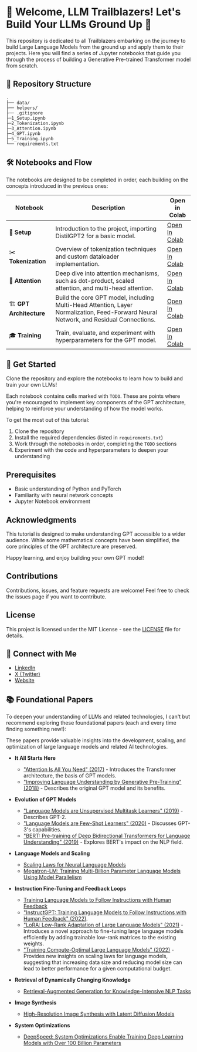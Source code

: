 # 🌟 Welcome, LLM Trailblazers! Let's Build Your LLMs Ground Up 🌟

This repository is dedicated to all Trailblazers embarking on the journey to build Large Language Models from the ground up and apply them to their projects. Here you will find a series of Jupyter notebooks that guide you through the process of building a Generative Pre-trained Transformer model from scratch.

## 🌳 Repository Structure

```
.
├── data/
├── helpers/
├── .gitignore
├─1_Setup.ipynb
├─2_Tokenization.ipynb
├─3_Attention.ipynb
├─4_GPT.ipynb
├─5_Training.ipynb
└── requirements.txt
```

## 🛠️ Notebooks and Flow

The notebooks are designed to be completed in order, each building on the concepts introduced in the previous ones:

| Notebook | Description | Open in Colab |
| -------- | ----------- | ------------- |
| 🏁 **Setup** | Introduction to the project, importing DistilGPT2 for a basic model. | [Open In Colab](https://colab.research.google.com/github/EliaLesyk/trailblazeGPT/blob/main/1_Setup.ipynb) |
| ✂️ **Tokenization** | Overview of tokenization techniques and custom dataloader implementation. | [Open In Colab](https://colab.research.google.com/github/EliaLesyk/trailblazeGPT/blob/main/2_Tokenization.ipynb) |
| 🧠 **Attention** | Deep dive into attention mechanisms, such as dot-product, scaled attention, and multi-head attention. | [Open In Colab](https://colab.research.google.com/github/EliaLesyk/trailblazeGPT/blob/main/3_Attention.ipynb) |
| 🏗️ **GPT Architecture** | Build the core GPT model, including Multi-Head Attention, Layer Normalization, Feed-Forward Neural Network, and Residual Connections. | [Open In Colab](https://colab.research.google.com/github/EliaLesyk/trailblazeGPT/blob/main/4_GPT.ipynb) |
| 🎓 **Training** | Train, evaluate, and experiment with hyperparameters for the GPT model. | [Open In Colab](https://colab.research.google.com/github/EliaLesyk/trailblazeGPT/blob/main/5_Training.ipynb) |


## 🎉 Get Started

Clone the repository and explore the notebooks to learn how to build and train your own LLMs!

Each notebook contains cells marked with `TODO`. These are points where you're encouraged to implement key components of the GPT architecture, helping to reinforce your understanding of how the model works.

To get the most out of this tutorial:
1. Clone the repository
2. Install the required dependencies (listed in `requirements.txt`)
3. Work through the notebooks in order, completing the `TODO` sections
4. Experiment with the code and hyperparameters to deepen your understanding

## Prerequisites

- Basic understanding of Python and PyTorch
- Familiarity with neural network concepts
- Jupyter Notebook environment

## Acknowledgments

This tutorial is designed to make understanding GPT accessible to a wider audience. While some mathematical concepts have been simplified, the core principles of the GPT architecture are preserved.

Happy learning, and enjoy building your own GPT model!

## Contributions

Contributions, issues, and feature requests are welcome! Feel free to check the issues page if you want to contribute.

## License

This project is licensed under the MIT License - see the [LICENSE](LICENSE) file for details.


## 🔗 Connect with Me

- [LinkedIn](https://www.linkedin.com/in/elina-lesyk/)
- [X (Twitter)](https://x.com/elesyk)
- [Website](https://elinalesyk.com/)


## 📚 Foundational Papers

To deepen your understanding of LLMs and related technologies, I can't but recommend exploring these foundational papers (each and every time finding something new!):

These papers provide valuable insights into the development, scaling, and optimization of large language models and related AI technologies. 

- **It All Starts Here**
  - ["Attention Is All You Need" (2017)](https://arxiv.org/abs/1706.03762) - Introduces the Transformer architecture, the basis of GPT models.
  - ["Improving Language Understanding by Generative Pre-Training" (2018)](https://cdn.openai.com/research-covers/language-unsupervised/language_understanding_paper.pdf) - Describes the original GPT model and its benefits.

- **Evolution of GPT Models**
  - ["Language Models are Unsupervised Multitask Learners" (2019)](https://cdn.openai.com/better-language-models/language_models_are_unsupervised_multitask_learners.pdf) - Describes GPT-2.
  - ["Language Models are Few-Shot Learners" (2020)](https://arxiv.org/abs/2005.14165) - Discusses GPT-3's capabilities.
  - ["BERT: Pre-training of Deep Bidirectional Transformers for Language Understanding" (2019)](https://arxiv.org/abs/1810.04805) - Explores BERT's impact on the NLP field.

- **Language Models and Scaling**
  - [Scaling Laws for Neural Language Models](https://arxiv.org/pdf/2001.08361)
  - [Megatron-LM: Training Multi-Billion Parameter Language Models Using Model Parallelism](https://arxiv.org/pdf/1909.08053)

- **Instruction Fine-Tuning and Feedback Loops**
  - [Training Language Models to Follow Instructions with Human Feedback](https://arxiv.org/pdf/2203.02155)
  - ["InstructGPT: Training Language Models to Follow Instructions with Human Feedback" (2022)](https://arxiv.org/abs/2203.02155).
  - ["LoRA: Low-Rank Adaptation of Large Language Models" (2021)](https://arxiv.org/abs/2106.09685) - Introduces a novel approach to fine-tuning large language models efficiently by adding trainable low-rank matrices to the existing weights.
  - ["Training Compute-Optimal Large Language Models" (2022)](https://arxiv.org/abs/2203.15556) - Provides new insights on scaling laws for language models, suggesting that increasing data size and reducing model size can lead to better performance for a given computational budget.

- **Retrieval of Dynamically Changing Knowledge**

  - [Retrieval-Augmented Generation for Knowledge-Intensive NLP Tasks](https://arxiv.org/pdf/2005.11401)

- **Image Synthesis**

  - [High-Resolution Image Synthesis with Latent Diffusion Models](https://arxiv.org/pdf/2112.10752)

- **System Optimizations**

  - [DeepSpeed: System Optimizations Enable Training Deep Learning Models with Over 100 Billion Parameters](https://dl.acm.org/doi/10.1145/3394486.3406703)
